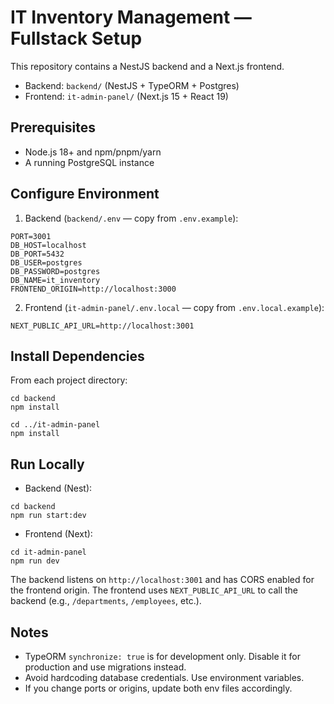 # IT Inventory Management — Fullstack Setup

This repository contains a NestJS backend and a Next.js frontend.

- Backend: `backend/` (NestJS + TypeORM + Postgres)
- Frontend: `it-admin-panel/` (Next.js 15 + React 19)

## Prerequisites

- Node.js 18+ and npm/pnpm/yarn
- A running PostgreSQL instance

## Configure Environment

1) Backend (`backend/.env` — copy from `.env.example`):

```
PORT=3001
DB_HOST=localhost
DB_PORT=5432
DB_USER=postgres
DB_PASSWORD=postgres
DB_NAME=it_inventory
FRONTEND_ORIGIN=http://localhost:3000
```

2) Frontend (`it-admin-panel/.env.local` — copy from `.env.local.example`):

```
NEXT_PUBLIC_API_URL=http://localhost:3001
```

## Install Dependencies

From each project directory:

```
cd backend
npm install

cd ../it-admin-panel
npm install
```

## Run Locally

- Backend (Nest):

```
cd backend
npm run start:dev
```

- Frontend (Next):

```
cd it-admin-panel
npm run dev
```

The backend listens on `http://localhost:3001` and has CORS enabled for the frontend origin. The frontend uses `NEXT_PUBLIC_API_URL` to call the backend (e.g., `/departments`, `/employees`, etc.).

## Notes

- TypeORM `synchronize: true` is for development only. Disable it for production and use migrations instead.
- Avoid hardcoding database credentials. Use environment variables.
- If you change ports or origins, update both env files accordingly.
